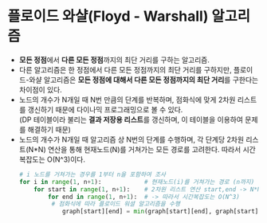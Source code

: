 # 플로이드 와샬(Floyd - Warshall) 알고리즘

- **모든 정점**에서 **다른 모든 정점**까지의 최단 거리를 구하는 알고리즘.
- 다른 알고리즘은 한 정점에서 다른 모든 정점까지의 최단 거리를 구하지만, 플로이드-와샬 알고리즘은 **모든 정점에 대해서 다른 모든 정점까지의 최단 거리**를 구한다는 차이점이 있다.
- 노드의 개수가 N개일 때 N번 만큼의 단계를 반복하며, 점화식에 맞게 2차원 리스트를 갱신하기 때문에 다이나믹 프로그래밍으로 볼 수 있다.  
(DP 테이블이라 불리는 **결과 저장용 리스트**를 갱신하며, 이 테이블을 이용하여 문제를 해결하기 때문)
- 노드의 개수가 N개일 때 알고리즘 상 N번의 단계를 수행하며, 각 단계당 2차원 리스트(N*N) 연산을 통해 현재노드(N)를 거쳐가는 모든 경로를 고려한다. 따라서 시간복잡도는 O(N^3)이다.
    ```python
    # i 노드를 거쳐가는 경우를 1부터 n을 포함하여 조사  
    for i in range(1, n+1):            # 현재노드(i)를 거쳐가는 경로 (n까지)
	    for start in range(1, n+1):    # 2차원 리스트 연산 start,end -> N*N
		    for end in range(1, n+1):  # -> 따라서 시간복잡도는 O(N^3)
             # 점화식에 따라 플로이드 워셜 알고리즘을 수행
			    graph[start][end] = min(graph[start][end], graph[start][i] + graph[i][end])
    ```